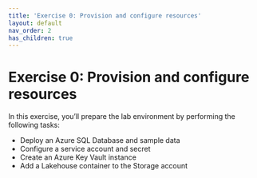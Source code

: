 ```yaml
---
title: 'Exercise 0: Provision and configure resources'
layout: default
nav_order: 2
has_children: true
---
```


# Exercise 0: Provision and configure resources

In this exercise, you’ll prepare the lab environment by performing the following tasks:  

- Deploy an Azure SQL Database and sample data
- Configure a service account and secret
- Create an Azure Key Vault instance
- Add a Lakehouse container to the Storage account
